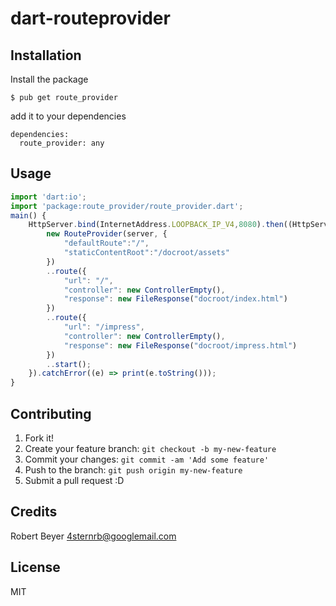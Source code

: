 # dart-routeprovider

## Installation

Install the package
```
$ pub get route_provider
```

add it to your dependencies
```
dependencies:
  route_provider: any
```
## Usage
```javascript
import 'dart:io';
import 'package:route_provider/route_provider.dart';
main() {
    HttpServer.bind(InternetAddress.LOOPBACK_IP_V4,8080).then((HttpServer server){
        new RouteProvider(server, {
            "defaultRoute":"/",
            "staticContentRoot":"/docroot/assets"
        })
        ..route({
            "url": "/",
            "controller": new ControllerEmpty(),
            "response": new FileResponse("docroot/index.html")
        })
        ..route({
            "url": "/impress",
            "controller": new ControllerEmpty(),
            "response": new FileResponse("docroot/impress.html")
        })
        ..start();
    }).catchError((e) => print(e.toString()));
}
```

## Contributing

1. Fork it!
2. Create your feature branch: `git checkout -b my-new-feature`
3. Commit your changes: `git commit -am 'Add some feature'`
4. Push to the branch: `git push origin my-new-feature`
5. Submit a pull request :D

## Credits

Robert Beyer <4sternrb@googlemail.com>

## License

MIT
